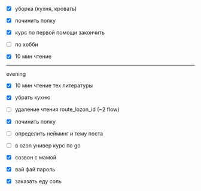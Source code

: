 - [x] уборка (кухня, кровать)
- [x] починить полку
- [x] курс по первой помощи закончить
- [ ] по хобби
- [x] 10 мин чтение



--- 
evening

- [x] 10 мин чтение тех литературы
- [x] убрать кухню
- [ ] удаление чтения route_lozon_id (~2 flow)
- [x] починить полку
- [ ] определить нейминг и тему поста
- [ ] в ozon универ курс по go
- [x] созвон с мамой


- [x] вай фай пароль
- [x] заказать еду соль